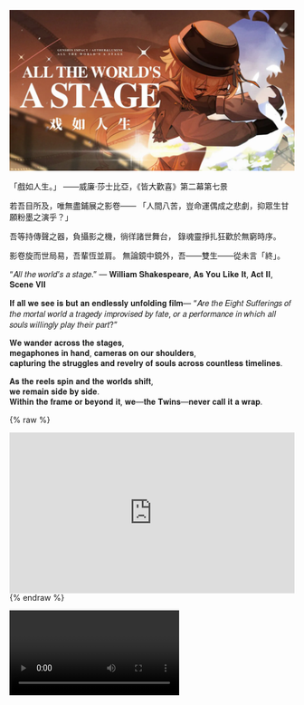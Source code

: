 ![All the World's a Stage ｜ 5th Anniversary｜ 2025 Genshin Birthday Party](pic.png)

「戲如人生。」
——威廉·莎士比亞，《皆大歡喜》第二幕第七景

若吾目所及，唯無盡鋪展之影卷——
「人間八苦，豈命運偶成之悲劇，抑眾生甘願粉墨之演乎？」

吾等持傳聲之器，負攝影之機，徜徉諸世舞台，
錄魂靈掙扎狂歡於無窮時序。

影卷旋而世局易，吾輩恆並肩。
無論鏡中鏡外，吾——雙生——從未言「終」。


“𝐴𝑙𝑙 𝑡ℎ𝑒 𝑤𝑜𝑟𝑙𝑑’𝑠 𝑎 𝑠𝑡𝑎𝑔𝑒.”
— 𝐖𝐢𝐥𝐥𝐢𝐚𝐦 𝐒𝐡𝐚𝐤𝐞𝐬𝐩𝐞𝐚𝐫𝐞, 𝐀𝐬 𝐘𝐨𝐮 𝐋𝐢𝐤𝐞 𝐈𝐭, 𝐀𝐜𝐭 𝐈𝐈, 𝐒𝐜𝐞𝐧𝐞 𝐕𝐈𝐈

𝐈𝐟 𝐚𝐥𝐥 𝐰𝐞 𝐬𝐞𝐞 𝐢𝐬 𝐛𝐮𝐭 𝐚𝐧 𝐞𝐧𝐝𝐥𝐞𝐬𝐬𝐥𝐲 𝐮𝐧𝐟𝐨𝐥𝐝𝐢𝐧𝐠 𝐟𝐢𝐥𝐦—
“𝐴𝑟𝑒 𝑡ℎ𝑒 𝐸𝑖𝑔ℎ𝑡 𝑆𝑢𝑓𝑓𝑒𝑟𝑖𝑛𝑔𝑠 𝑜𝑓 𝑡ℎ𝑒 𝑚𝑜𝑟𝑡𝑎𝑙 𝑤𝑜𝑟𝑙𝑑 𝑎 𝑡𝑟𝑎𝑔𝑒𝑑𝑦 𝑖𝑚𝑝𝑟𝑜𝑣𝑖𝑠𝑒𝑑 𝑏𝑦 𝑓𝑎𝑡𝑒,
𝑜𝑟 𝑎 𝑝𝑒𝑟𝑓𝑜𝑟𝑚𝑎𝑛𝑐𝑒 𝑖𝑛 𝑤ℎ𝑖𝑐ℎ 𝑎𝑙𝑙 𝑠𝑜𝑢𝑙𝑠 𝑤𝑖𝑙𝑙𝑖𝑛𝑔𝑙𝑦 𝑝𝑙𝑎𝑦 𝑡ℎ𝑒𝑖𝑟 𝑝𝑎𝑟𝑡?”

𝐖𝐞 𝐰𝐚𝐧𝐝𝐞𝐫 𝐚𝐜𝐫𝐨𝐬𝐬 𝐭𝐡𝐞 𝐬𝐭𝐚𝐠𝐞𝐬,  
𝐦𝐞𝐠𝐚𝐩𝐡𝐨𝐧𝐞𝐬 𝐢𝐧 𝐡𝐚𝐧𝐝, 𝐜𝐚𝐦𝐞𝐫𝐚𝐬 𝐨𝐧 𝐨𝐮𝐫 𝐬𝐡𝐨𝐮𝐥𝐝𝐞𝐫𝐬,  
𝐜𝐚𝐩𝐭𝐮𝐫𝐢𝐧𝐠 𝐭𝐡𝐞 𝐬𝐭𝐫𝐮𝐠𝐠𝐥𝐞𝐬 𝐚𝐧𝐝 𝐫𝐞𝐯𝐞𝐥𝐫𝐲 𝐨𝐟 𝐬𝐨𝐮𝐥𝐬 𝐚𝐜𝐫𝐨𝐬𝐬 𝐜𝐨𝐮𝐧𝐭𝐥𝐞𝐬𝐬 𝐭𝐢𝐦𝐞𝐥𝐢𝐧𝐞𝐬.

𝐀𝐬 𝐭𝐡𝐞 𝐫𝐞𝐞𝐥𝐬 𝐬𝐩𝐢𝐧 𝐚𝐧𝐝 𝐭𝐡𝐞 𝐰𝐨𝐫𝐥𝐝𝐬 𝐬𝐡𝐢𝐟𝐭,  
𝐰𝐞 𝐫𝐞𝐦𝐚𝐢𝐧 𝐬𝐢𝐝𝐞 𝐛𝐲 𝐬𝐢𝐝𝐞.  
𝐖𝐢𝐭𝐡𝐢𝐧 𝐭𝐡𝐞 𝐟𝐫𝐚𝐦𝐞 𝐨𝐫 𝐛𝐞𝐲𝐨𝐧𝐝 𝐢𝐭, 𝐰𝐞—𝐭𝐡𝐞 𝐓𝐰𝐢𝐧𝐬—𝐧𝐞𝐯𝐞𝐫 𝐜𝐚𝐥𝐥 𝐢𝐭 𝐚 𝐰𝐫𝐚𝐩.

{% raw %}
<div style="position: relative; width: 100%; height: 0; padding-bottom: 56.25%;">
    <iframe src="https://www.youtube.com/embed/ufMGRxFIzO4" title="YouTube video player" frameborder="0" allow="accelerometer; autoplay; clipboard-write; encrypted-media; gyroscope; picture-in-picture; web-share" allowfullscreen style="position: absolute; top: 0; left: 0; width: 100%; height: 100%;"></iframe>
</div>
{% endraw %}

<video src="video.mkv" controls></video>